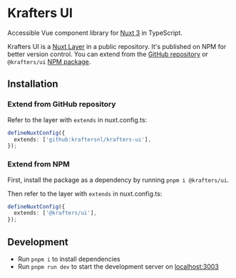 # Krafters UI

Accessible Vue component library for [Nuxt 3](https://nuxt.com) in TypeScript.

Krafters UI is a [Nuxt Layer](https://nuxt.com/docs/getting-started/layers) in a public repository. It's published on NPM for better version control. You can extend from the [GitHub repository](https://github.com/kraftersnl/krafters-ui) or `@krafters/ui` [NPM package](https://www.npmjs.com/package/@krafters/ui).

## Installation

### Extend from GitHub repository

Refer to the layer with `extends` in nuxt.config.ts:

```ts
defineNuxtConfig({
  extends: ['github:kraftersnl/krafters-ui'],
});
```

### Extend from NPM

First, install the package as a dependency by running `pnpm i @krafters/ui`.

Then refer to the layer with `extends` in nuxt.config.ts:

```ts
defineNuxtConfig({
  extends: ['@krafters/ui'],
});
```

## Development

- Run `pnpm i` to install dependencies
- Run `pnpm run dev` to start the development server on [localhost:3003](http://localhost:3003)
